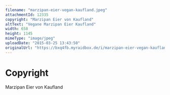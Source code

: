```yaml
---
filename: "marzipan-eier-vegan-kaufland.jpeg"
attachmentId: 12335
copyright: "Marzipan Eier von Kaufland"
altText: "Vegane Marzipan Eier Kaufland"
width: 658
height: 1145
mimeType: "image/jpeg"
uploadDate: "2015-03-25 13:43:50"
originalUrl: "https://bxq4fb.myraidbox.de/i/marzipan-eier-vegan-kaufland.jpeg"
---
```


# Copyright

Marzipan Eier von Kaufland
